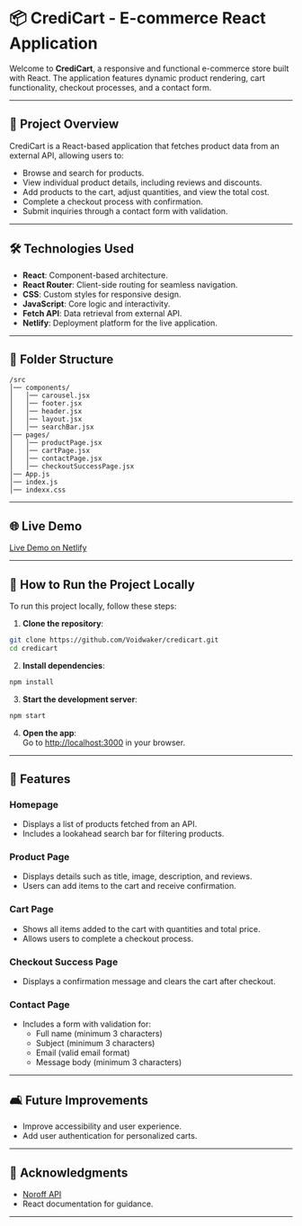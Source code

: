 # 📦 CrediCart - E-commerce React Application

Welcome to **CrediCart**, a responsive and functional e-commerce store built with React. The application features dynamic product rendering, cart functionality, checkout processes, and a contact form.

---

## 🚀 **Project Overview**

CrediCart is a React-based application that fetches product data from an external API, allowing users to:  
- Browse and search for products.  
- View individual product details, including reviews and discounts.  
- Add products to the cart, adjust quantities, and view the total cost.  
- Complete a checkout process with confirmation.  
- Submit inquiries through a contact form with validation.

---

## 🛠️ **Technologies Used**

- **React**: Component-based architecture.  
- **React Router**: Client-side routing for seamless navigation.  
- **CSS**: Custom styles for responsive design.  
- **JavaScript**: Core logic and interactivity.  
- **Fetch API**: Data retrieval from external API.  
- **Netlify**: Deployment platform for the live application.

---

## 📂 **Folder Structure**

```
/src  
│── components/
│   │── carousel.jsx   
│   │── footer.jsx  
│   │── header.jsx  
│   │── layout.jsx
│   │── searchBar.jsx 
│── pages/  
│   │── productPage.jsx  
│   │── cartPage.jsx  
│   │── contactPage.jsx  
│   │── checkoutSuccessPage.jsx  
│── App.js  
│── index.js  
│── indexx.css  
```

---

## 🌐 **Live Demo**

[Live Demo on Netlify](https://credicart.netlify.app)

---

## 🧐 **How to Run the Project Locally**

To run this project locally, follow these steps:

1. **Clone the repository**:  
```bash
git clone https://github.com/Voidwaker/credicart.git
cd credicart  
```

2. **Install dependencies**:  
```bash
npm install  
```

3. **Start the development server**:  
```bash
npm start  
```

4. **Open the app**:  
Go to [http://localhost:3000](http://localhost:3000) in your browser.

---

## 💼 **Features**

### Homepage  
- Displays a list of products fetched from an API.  
- Includes a lookahead search bar for filtering products.  

### Product Page  
- Displays details such as title, image, description, and reviews.  
- Users can add items to the cart and receive confirmation.

### Cart Page  
- Shows all items added to the cart with quantities and total price.  
- Allows users to complete a checkout process.

### Checkout Success Page  
- Displays a confirmation message and clears the cart after checkout.

### Contact Page  
- Includes a form with validation for:  
  - Full name (minimum 3 characters)  
  - Subject (minimum 3 characters)  
  - Email (valid email format)  
  - Message body (minimum 3 characters)  

---

## 🛋️ **Future Improvements**

- Improve accessibility and user experience.  
- Add user authentication for personalized carts. 

---

## 🙌 **Acknowledgments**

- [Noroff API](https://v2.api.noroff.dev/online-shop)  
- React documentation for guidance.

---
